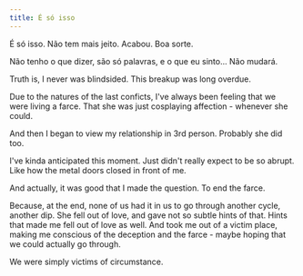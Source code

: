 ```yaml
---
title: É só isso
---
```


É só isso. Não tem mais jeito. Acabou. Boa sorte.

Não tenho o que dizer, são só palavras, e o que eu sinto... Não mudará.

Truth is, I never was blindsided. This breakup was long overdue.

Due to the natures of the last conficts, I've always been feeling that we were living a farce. That she was just cosplaying affection - whenever she could.

And then I began to view my relationship in 3rd person. Probably she did too.

I've kinda anticipated this moment. Just didn't really expect to be so abrupt. Like how the metal doors closed in front of me.

And actually, it was good that I made the question. To end the farce.

Because, at the end, none of us had it in us to go through another cycle, another dip. She fell out of love, and gave not so subtle hints of that. Hints that made me fell out of love as well. And took me out of a victim place, making me conscious of the deception and the farce - maybe hoping that we could actually go through.

We were simply victims of circumstance.